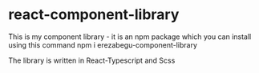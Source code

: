 # react-component-library

This is my component library - it is an npm package which you can install using this command
npm i erezabegu-component-library


The library is written in React-Typescript and Scss
